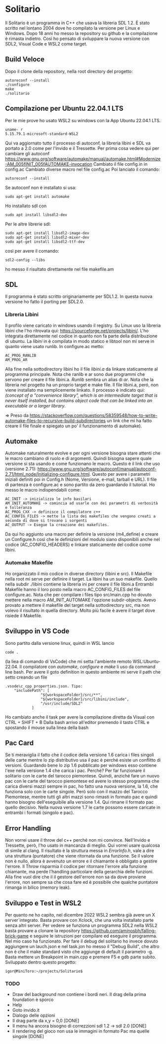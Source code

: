 # Solitario
Il Solitario è un programma in C++ che usava la libreria SDL 1.2. È stato scritto 
nel lontano 2004 dove ho compilato la versione per Linux e Windows.
Dopo 18 anni ho messo la repository su github e la compilazione è rimasta indietro.
Così ho pensato di sviluppare la nuova versione con SDL2, Visual Code e WSL2 come target.

## Build Veloce
Dopo il clone della repository, nella root directory del progetto:

    autoreconf --install
    ./configure
    make
    ./solitario

## Compilazione per Ubuntu 22.04.1 LTS
Per le mie prove ho usato WSL2 su windows con la App Ubuntu 22.04.1 LTS.

    uname- r
    5.15.79.1-microsoft-standard-WSL2

Qui va aggiornato tutto il processo di autoconf, la libreria libini e SDL va portato a 2.0 
come per l'Invido e il Tressette.
Per prima cosa vedere qui per cambiare gli autoconf
https://www.gnu.org/software/automake/manual/automake.html#Modernize-AM_005fINIT_005fAUTOMAKE-invocation
Cambiato il file config.in in config.ac
Cambiato diverse macro nel file config.ac
Poi lanciato il comando:

    autoreconf --install
Se autoconf non è installato si usa:

    sudo apt-get install automake

Ho installato sdl con

    sudo apt install libsdl2-dev
Per le altre librerie sdl:

    sudo apt-get install libsdl2-image-dev
    sudo apt-get install libsdl2-mixer-dev
    sudo apt-get install libsdl2-ttf-dev

così per avere il comando:

    sdl2-config --libs
ho messo il risultato direttamente nel file makefile.am

## SDL
Il programma è stato scritto originariamente per SDL1.2. In questa
nuova versione ho fatto il porting per SDL2.0.

### Libreria Libini
Il profilo viene caricato in windows usando il registry. Su Linux uso la libreria
libini che l'ho ritrovata qui:
https://sourceforge.net/projects/libini/.
L'ho integrata direttamente nel codice in quanto non fa parte della distribuzione 
di ubuntu.
La _libini_ in è compilata in modo statico e libtool non mi serve in quanto viene usato runlib.
In configure.ac metto:

    AC_PROG_RANLIB
    AM_PROG_AR
Alla fine nella sottodirectory libini ho il file _libini.a_ da linkare staticamente al
programma principale. Nota che ranlib e ar sono due programmi che servono per 
creare il file libini.a. _Runlib_ sembra un alias di _ar_.
Nota che la libreria nel progetto ha un proprio target e make file.
Il file libini.a, peró, non viene installato ma semplicemente linkato. Il processo è indicato qui:
_(concept of a "convenience library", which is an intermediate target that is never itself installed, 
but contains object code that can be linked into an executable or a larger library_.

=> Preso da https://stackoverflow.com/questions/58359548/how-to-write-automake-files-to-recursive-build-subdirectories 
un link che mi ha fatto creare il file finale e spiegato un po' il funzionamento di automake).

## Automake
Automake naturalmente evolve e per ogni versione bisogna stare attenti che
le macro cambiano di ruolo e di argomenti. Quindi bisogna sapere quale versione
si sta usando e come funzionano le macro.
Questo è il link che uso (versione 2.71):
https://www.gnu.org/software/autoconf/manual/autoconf-2.71/html_node/Initializing-configure.html.
Questo per avere i parametri iniziali definiti poi in Config.h (Nome, Versione, e-mail, tarball e URL).
Il file di partenza è configure.ac e sono partito da zero guardando il tutorial.
Ho messo le macro indispendabili come:

    AC_INIT -> inizializza le info basilari
    AM_INIT_AUTOMAKE -> comincia ad usarle con dei parametri di verbosità e tolleranza
    AC_PROG_CXX -> definisce il compilatore c++
    AC_CONFIG_FILES -> mette la lista dei makefiles che vengono creati a seconda di dove si trovano i sorgenti
    AC_OUTPUT -> Esegue la creazione dei makefiles.

Da qui ho aggiunto una macro per definire la versione (m4_define) e creare un Configure.h
così che le definizioni del modulo siano disponibili anche nel codice (AC_CONFIG_HEADERS)
e linkare staticamente del codice come libini.

### Automake Makefile
Ho organizzato il mio codice in diverse directory (libini e src). 
Il Makefile nella root mi serve per definire il target. La libini ha un suo makefile.
Quello nella subdir ./libini contiene la libreria ini per creare il file libini.a
Entrambi Makefile hanno il loro posto nella macro AC_CONFIG_FILES  del file configure.ac.
Nota che per compilare i files tipo src/main.cpp ho dovuto mettere nella macro 
AM_INIT_AUTOMAKE l'opzione subdir-objects.
Avevo provato a mettere il makefile del target nella sottodirectory src, ma non
volevo il risultato in quella directory. Molto più facile è avere il target
dove risiede il Makefile.

## Sviluppo in VS Code
Sono partito dalla versione linux, quindi in WSL lancio

    code . 
(la liea di comando di VsCode) che mi setta l'ambiente
remoto WSL:Ubuntu-22.04. Il compilatore con _automake_, _configure_ e _make_ li uso da command line bash.
Per avere il goto definition in questo ambiente mi serve il path che setto creando un file

    .vsode\c_cpp_properties.json. Tipo:
        "includePath": [
                    "${workspaceFolder}/src/**",
                    "${workspaceFolder}/src/libini/include",
                    "/usr/include/SDL2"
                ]
Ho cambiato anche il task per avere la compilazione diretta da Visual con CTRL + SHIFT + B
Dalla bash arrivo all'editor premendo il tasto CTRL e spostando il mouse sulla linea della bash

## Pac Card
Se ti meraviglia il fatto che il codice della versione 1.6 carica i files 
singoli delle carte mentre lo zip distributivo usa il pac è perché esiste un conflitto di versioni. 
Guardando bene lo zip 1.6 pubblicato per windows esso contiene l'exe nella versione 1.4 
che carica i pac. Perché? Per far funzionare il solitario con le carte del tarocco piemontese.
Quindi, anziché fare un nuovo pac con le carte del tarocco piemontese ed avere lo stesso programma che
carica diversi mazzi sempre in pac, ho fatto una nuova versione, la 1.6, che funziona solo con le
carte singole. Però solo con il mazzo del Tarocco Piemontese, mentre tutti gli altri mazzi sono
rimasti in formato pac e quindi hanno bisogno dell'eseguibile alla versione 1.4. 
Qui rimane il formato pac quello decisivo. 
Nella nuova versione 1.7 le carte possono essere caricate in entrambi i formati (singolo e pac).

## Error Handling
Non vorrei usare il throw del c++ perché non mi convince. Nell'Invido
e Tressette, però, l'ho usato in mancanza di meglio. Qui vorrei usare qualcosa di simile al clang. 
Il risultato è la struttura messa in _ErrorInfo.h_, vale a dire una struttura (puntatore) che viene 
ritornata da una funzione. Se il valore non è nullo, allora è avvenuto un errore e il chiamante
è obbligato a gestire l'errore. Il Throw risparmia il codice per ritornare l'errore alla
funzione chiamante, ma perde l'handling particolare della gerarchia delle funzioni. Alla
fine vuol dire che il il gestore dell'errore non sa da dove proviene l'errore, non sempre sa che cosa fare
ed è possibile che qualche puntatore rimanga in bilico (memory leak).

## Sviluppo e Test in WSL2
Per quanto ne ho capito, nel dicembre 2022 WSL2 sembra già avere un X server´integrato.
Basta provare con Xclock, che una volta installato parte senza altri server.
Per vedere se funziona un programma SDL2 nella WSL2 basta provare a clonare la
repository https://github.com/aminosbh/falling-brick-game
e seguire le istruzioni per compilare ed eseguire il programma. Nel mio caso ha funzionato.
Per fare il debug del solitario ho invece dovuto aggiungere un lauch.json e 
nel task.jon ho messo il "Debug Build", che altro non è che il make standard visto
che aggiunge di default il parametro -g. Basta mettere un Breakpoint in main.cpp e 
premere F5 e gdb parte subito.
Sviluppato dentro questo progetto:

    igor@MiniToro:~/projects/Solitario$

### TODO
- Draw del background non contiene i bordi neri. Il drag della prima foundation è sporco
- Help
- Goto invido.it
- Dialogo delle opzioni
- Il drag parte da x,y = 0,0 [DONE]
- Il menu ha ancora bisogno di correzzioni sdl 1.2 -> sdl 2.0 [DONE]
- Il rendering del gioco non usa le immagini in formato Pac ma quelle singole [DONE]


